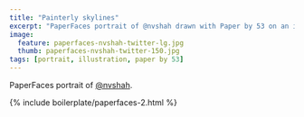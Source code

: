 ```yaml
---
title: "Painterly skylines"
excerpt: "PaperFaces portrait of @nvshah drawn with Paper by 53 on an iPad."
image: 
  feature: paperfaces-nvshah-twitter-lg.jpg
  thumb: paperfaces-nvshah-twitter-150.jpg
tags: [portrait, illustration, paper by 53]
---
```


PaperFaces portrait of [@nvshah](http://twitter.com/nvshah).

{% include boilerplate/paperfaces-2.html %}